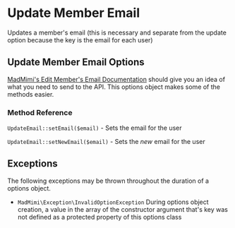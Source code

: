 # Update Member Email

Updates a member's email (this is necessary and separate from the update option because the key is the email for each user)

## Update Member Email Options

[MadMimi's Edit Member's Email Documentation](https://madmimi.com/developer/lists) should give you an idea
of what you need to send to the API.  This options object makes some of the methods easier.

### Method Reference

`UpdateEmail::setEmail($email)` - Sets the email for the user

`UpdateEmail::setNewEmail($email)` - Sets the *new* email for the user

## Exceptions

The following exceptions may be thrown throughout the duration of a options object.

- `MadMimi\Exception\InvalidOptionException` During options object creation, a value in the array of the constructor argument that's key was not defined as a protected property of this options class
